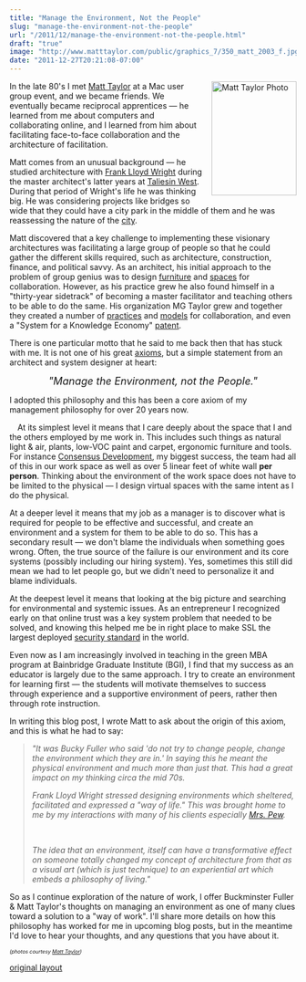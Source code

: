 ```yaml
---
title: "Manage the Environment, Not the People"
slug: "manage-the-environment-not-the-people"
url: "/2011/12/manage-the-environment-not-the-people.html"
draft: "true"
image: "http://www.matttaylor.com/public/graphics_7/350_matt_2003_f.jpg"
date: "2011-12-27T20:21:08-07:00"
---
```

<p><a href="http://www.matttaylor.com/public/faq.htm" style="clear: right; float: right; margin-bottom: 1em; margin-left: 1em;" title="Taylor FAQ"><img alt="Matt Taylor Photo" border="0" height="200" src="http://www.matttaylor.com/public/graphics_7/350_matt_2003_f.jpg" width="149" /></a> In the late 80&#39;s I met <a href="http://www.matttaylor.com/">Matt Taylor</a> at a Mac user group event, and we became friends. We eventually became reciprocal apprentices — he learned from me about computers and collaborating online, and I learned from him about facilitating face-to-face collaboration and the architecture of facilitation.</p>
<p>Matt comes from an unusual background — he studied architecture with <a href="http://www.franklloydwright.org/web/Home.html">Frank Lloyd Wright</a> during the master architect&#39;s latter years at <a href="http://www.franklloydwright.org/web/Tours.html">Taliesin West</a>. During that period of Wright&#39;s life he was thinking big. He was considering projects like bridges so wide that they could have a city park in the middle of them and he was reassessing the nature of the <a href="http://en.wikipedia.org/wiki/Broadacre_City">city</a>.</p>
<p>Matt discovered that a key challenge to implementing these visionary architectures was facilitating a large group of people so that he could gather the different skills required, such as architecture, construction, finance, and political savvy. As an architect, his initial approach to the problem of group genius was to design <a href="http://www.mgtaylor.com/mgtaylor/jotm/fall97/taylors_own_navcenter.htm">furniture</a> and <a href="http://www.matttaylor.com/public/papers/taylor_environments_tour.htm">spaces</a> for collaboration. However, as his practice grew he also found himself in a &quot;thirty-year sidetrack&quot; of becoming a master facilitator and teaching others to be able to do the same. His organization MG Taylor grew and together they created a number of <a href="http://www.mgtaylor.com/mgtaylor/jotm/summer97/designshop_whatis.htm">practices</a> and <a href="http://www.mgtaylor.com/mgtaylor/glasbead/expmodel.htm">models</a> for collaboration, and even a &quot;System for a Knowledge Economy&quot;&#0160;<a href="http://www.patentstorm.us/patents/6292830.html">patent</a>.</p>
<p>There is one particular motto that he said to me back then that has stuck with me. It is not one of his great <a href="http://www.mgtaylor.com/mgtaylor/glasbead/axioms.htm">axioms</a>, but a simple statement from an architect and system designer at heart:</p>
<p style="text-align: center;"><em><span style="font-size: large;">&quot;Manage the Environment, not the People.&quot;</span></em></p>
<p>I adopted this philosophy and this has been a core axiom of my management philosophy for over 20 years now.</p>
<p><a href="http://www.matttaylor.com/public/graphics2/sittingarea_cubeoffice_hs.jpg" style="clear: left; float: left; margin-bottom: 1em; margin-right: 1em;"><img alt="" border="0" src="http://www.matttaylor.com/public/graphics2/sittingarea_cubeoffice_hs.jpg" /></a> At its simplest level it means that I care deeply about the space that I and the others employed by me work in. This includes such things as natural light &amp; air, plants, low-VOC paint and carpet, ergonomic furniture and tools. For instance&#0160;<a href="http://web.archive.org/web/19980709005818/http://www.consensus.com/">Consensus Development</a>, my biggest success, the team had all of this in our work space as well as over 5 linear feet of white wall <strong>per person</strong>. Thinking about the environment of the work space does not have to be limited to the physical — I design virtual spaces with the same intent as I do the physical.</p>
<p>At a deeper level it means that my job as a manager is to discover what is required for people to be effective and successful, and create an environment and a system for them to be able to do so. This has a secondary result — we don&#39;t blame the individuals when something goes wrong. Often, the true source of the failure is our environment and its core systems (possibly including our hiring system). Yes, sometimes this still did mean we had to let people go, but we didn&#39;t need to personalize it and blame individuals.</p>
<p>At the deepest level it means that looking at the big picture and searching for environmental and systemic issues. As an entrepreneur I recognized early on that online trust was a key system problem that needed to be solved, and knowing this helped me be in right place to make SSL the largest deployed <a href="http://www.ietf.org/rfc/rfc2246.txt">security standard</a> in the world.</p>
<p>Even now as I am increasingly involved in teaching in the green MBA program at Bainbridge Graduate Institute (BGI), I find that my success as an educator is largely due to the same approach. I try to create an environment for learning first — the students will motivate themselves to success through experience and a supportive environment of peers, rather then through rote instruction.</p>
<p>In writing this blog post, I wrote Matt to ask about the origin of this axiom, and this is what he had to say:</p>
<blockquote>
<p><em>&quot;It was Bucky Fuller who said &#39;do not try to change people, change the environment which they are in.&#39; In saying this he meant the physical environment and much more than just that. This had a great impact on my thinking circa the mid 70s.</em></p>
<p><em> </em></p>
<p><em>Frank Lloyd Wright stressed designing environments which sheltered, facilitated and expressed a &quot;way of life.&quot; This was brought home to me by my interactions with many of his clients especially <a href="http://www.matttaylor.com/public/PostUsonian.htm#pew_story">Mrs. Pew</a>.</em></p>
<em> </em>
<p>&#0160;</p>
<p><em>The idea that an environment, itself can have a transformative effect on someone totally changed my concept of architecture from that as a visual art (which is just technique) to an experiential art which embeds a philosophy of living.&quot;</em></p>
</blockquote>
<p>So as I continue exploration of the nature of work, I offer Buckminster Fuller &amp; Matt Taylor&#39;s thoughts on managing an environment as one of many clues toward a solution to a &quot;way of work&quot;. I&#39;ll share more details on how this philosophy has worked for me in upcoming blog posts, but in the meantime I&#39;d love to hear your thoughts, and any questions that you have about it.</p>
<p><em><span style="font-size: xx-small;">(photos courtesy <a href="http://www.MattTaylor.com/">Matt Taylor</a>)</span></em></p>
<p class="previous"><a href="/previous/2011/12/manage-the-environment-not-the-people.html" rel="syndication" class="u-syndication" >original layout</a></p>
